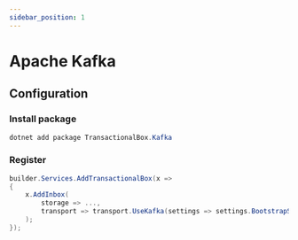 ```yaml
---
sidebar_position: 1
---
```


# Apache Kafka

## Configuration
### Install package
```csharp
dotnet add package TransactionalBox.Kafka
```

### Register
```csharp
builder.Services.AddTransactionalBox(x =>
{
    x.AddInbox(
        storage => ...,
        transport => transport.UseKafka(settings => settings.BootstrapServers = bootstrapServers)
    );
});

```